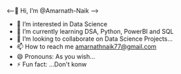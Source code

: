 <--👋 Hi, I’m @Amarnath-Naik -->
- 👀 I’m interested in Data Science
- 🌱 I’m currently learning DSA, Python, PowerBI and SQL
- 💞️ I’m looking to collaborate on Data Science Projects...
- 📫 How to reach me amarnathnaik77@gmail.com
- 😄 Pronouns: As you wish...
- ⚡ Fun fact: ...Don't konw

<!---
Amarnath-Naik/Amarnath-Naik is a ✨ special ✨ repository because its `README.md` (this file) appears on your GitHub profile.
You can click the Preview link to take a look at your changes.
--->

